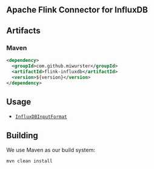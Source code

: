 
Apache Flink Connector for InfluxDB
-----------------------------------

## Artifacts

### Maven

```xml
<dependency>
  <groupId>com.github.miwurster</groupId>
  <artifactId>flink-influxdb</artifactId>
  <version>${version}</version>
</dependency> 
```

## Usage

* [`InfluxDBInputFormat`](src/test/java/org/apache/flink/api/java/io/InfluxDBInputFormatExample.java) 

## Building

We use Maven as our build system: 

```bash
mvn clean install
```

